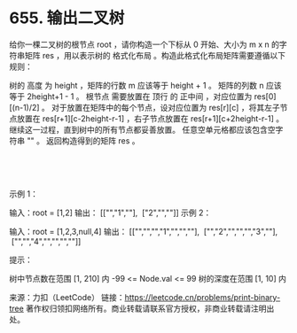 # 655. 输出二叉树

给你一棵二叉树的根节点 root ，请你构造一个下标从 0 开始、大小为 m x n 的字符串矩阵 res ，用以表示树的 格式化布局 。构造此格式化布局矩阵需要遵循以下规则：

树的 高度 为 height ，矩阵的行数 m 应该等于 height + 1 。
矩阵的列数 n 应该等于 2height+1 - 1 。
根节点 需要放置在 顶行 的 正中间 ，对应位置为 res[0][(n-1)/2] 。
对于放置在矩阵中的每个节点，设对应位置为 res[r][c] ，将其左子节点放置在 res[r+1][c-2height-r-1] ，右子节点放置在 res[r+1][c+2height-r-1] 。
继续这一过程，直到树中的所有节点都妥善放置。
任意空单元格都应该包含空字符串 "" 。
返回构造得到的矩阵 res 。

 

 

示例 1：


输入：root = [1,2]
输出：
[["","1",""],
 ["2","",""]]
示例 2：


输入：root = [1,2,3,null,4]
输出：
[["","","","1","","",""],
 ["","2","","","","3",""],
 ["","","4","","","",""]]
 

提示：

树中节点数在范围 [1, 210] 内
-99 <= Node.val <= 99
树的深度在范围 [1, 10] 内

来源：力扣（LeetCode）
链接：https://leetcode.cn/problems/print-binary-tree
著作权归领扣网络所有。商业转载请联系官方授权，非商业转载请注明出处。
